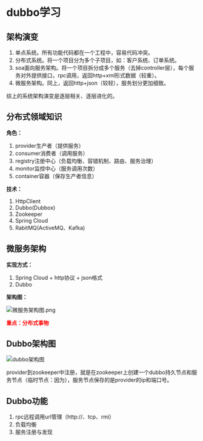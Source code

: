 # dubbo学习 #

## 架构演变 ##
1. 单点系统。所有功能代码都在一个工程中，容易代码冲突。
2. 分布式系统。将一个项目分为多个子项目，如：客户系统、订单系统。
3. soa面向服务架构。将一个项目拆分成多个服务（去掉controller层），每个服务对外提供接口，rpc调用，返回http+xml形式数据（较重）。
4. 微服务架构。同上，返回http+json（较轻），服务划分更加细致。

综上的系统架构演变是逐层相关、逐层进化的。

## 分布式领域知识 ##
**角色：**

1. provider生产者（提供服务）
2. consumer消费者（调用服务）
3. registry注册中心（负载均衡、容错机制、路由、服务治理）
4. monitor监控中心（服务调用次数）
5. container容器（保存生产者信息）

**技术：**

1. HttpClient
2. Dubbo(Dubbox)
3. Zookeeper
4. Spring Cloud
5. RabitMQ(ActiveMQ、Kafka)
 
## 微服务架构 ##
**实现方式：**

1. Spring Cloud + http协议 + json格式
2. Dubbo

**架构图：**

![微服务架构图.png](https://i.imgur.com/HWp3IHs.png)

**<span style="color:red">重点：分布式事物</span>**

## Dubbo架构图 ##
![dubbo架构图](https://i.imgur.com/rFdNxU7.png)

provider到zookeeper中注册，就是在zookeeper上创建一个dubbo持久节点和服务节点（临时节点：因为），服务节点保存的是provider的ip和端口号。

## Dubbo功能 ##
1. rpc远程调用url管理（http://、tcp、rmi）
2. 负载均衡
3. 服务注册与发现